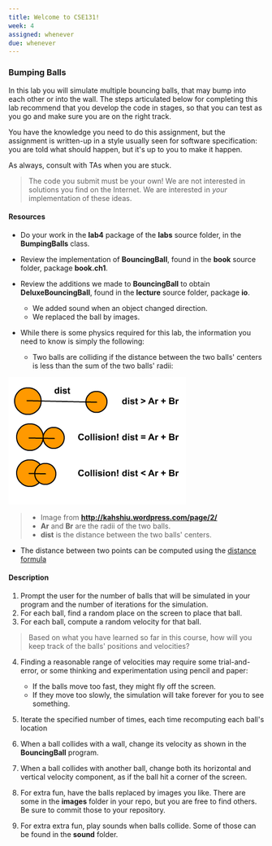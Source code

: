 ```yaml
---
title: Welcome to CSE131!
week: 4
assigned: whenever
due: whenever
---
```


### Bumping Balls
In this lab you will simulate multiple bouncing balls, that may bump
into each other or into the wall.  The steps articulated below for completing
this lab recommend that you develop the code in stages, so that you can test
as you go and make sure you are on the right track.

You have the knowledge you need to do this assignment, but the assignment
is written-up in a style usually seen for software specification:  you are
told what should happen, but it's up to you to make it happen.

As always, consult with TAs when you are stuck.

> The code you submit must be your own!
> We are not interested in solutions you find on the Internet.  We are interested
> in *your* implementation of these ideas.

#### Resources

* Do your work in the **lab4** package of the **labs** source
folder, in the **BumpingBalls** class.

* Review the implementation of **BouncingBall**,
found in the **book** source folder, package **book.ch1**.
* Review the additions we made to **BouncingBall** to obtain
**DeluxeBouncingBall**, found in the **lecture** source folder,
package **io**.

   * We added sound when an object changed direction.
   * We replaced the ball by images.

* While there is some physics required for this lab, the information
you need to know is simply the following:

   * Two balls are colliding if the distance between the two balls' centers
is less than the sum of the two balls' radii:

![Image distance](collision23.png)

  > * Image from **http://kahshiu.wordpress.com/page/2/**
  > * **Ar** and **Br** are the radii of the two balls.
  > * **dist** is the distance between the two balls' centers.


* The distance between two points can be computed using the [distance formula](http://www.purplemath.com/modules/distform.htm)

#### Description

1. Prompt the user for the number of balls that will be simulated in
your program and the number of iterations for the simulation.
2. For each ball, find a random place on the screen to place that ball.
3. For each ball, compute a random velocity for that ball.

> Based on what you have learned so far in this course, how will you keep
> track of the balls' positions and velocities?


4. Finding a reasonable range of velocities may require some trial-and-error, or
some thinking and experimentation using pencil and paper:

    * If the balls move too fast, they might fly off the screen.
    * If they move too slowly, the simulation will take forever for you to see something.

5. Iterate the specified number of times, each time recomputing
each ball's location
6. When a ball collides with a wall, change its velocity as shown
in the **BouncingBall** program.
7. When a ball collides with another ball, change both its horizontal and
vertical velocity component, as if the ball hit a corner of the screen.
8. For extra fun, have the balls replaced by images you like.  There
are some in the **images** folder in your repo, but you are free
to find others.  Be sure to commit those to your repository.
9. For extra extra fun, play sounds when balls collide.  Some of those can be found
in the **sound** folder.
